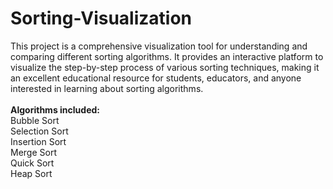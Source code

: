 # Sorting-Visualization
This project is a comprehensive visualization tool for understanding and comparing different sorting algorithms. It provides an interactive platform to visualize the step-by-step process of various sorting techniques, making it an excellent educational resource for students, educators, and anyone interested in learning about sorting algorithms.
<br><br>
<b>Algorithms included: </b>
<br>
Bubble Sort 
<br>
Selection Sort
<br>
Insertion Sort
<br>
Merge Sort
<br>
Quick Sort
<br>
Heap Sort
